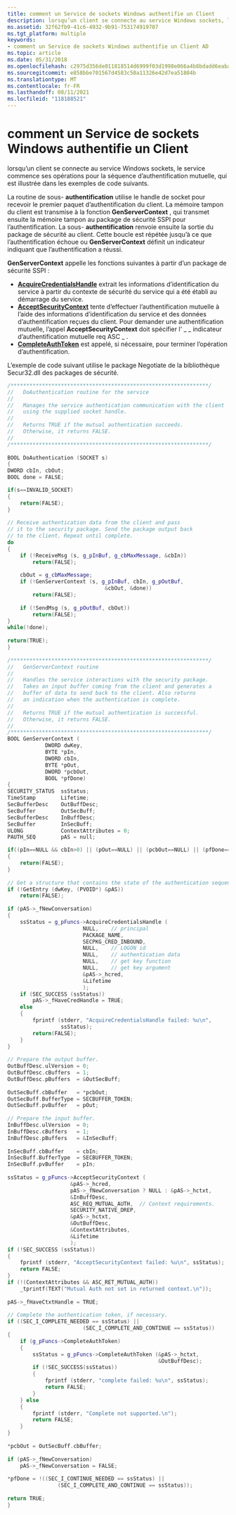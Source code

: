```yaml
---
title: comment un Service de sockets Windows authentifie un Client
description: lorsqu’un client se connecte au service Windows sockets, le service commence ses opérations pour la séquence d’authentification mutuelle, qui est illustrée dans les exemples de code suivants.
ms.assetid: 32f62fb9-41c6-4932-9b91-753174919707
ms.tgt_platform: multiple
keywords:
- comment un Service de sockets Windows authentifie un Client AD
ms.topic: article
ms.date: 05/31/2018
ms.openlocfilehash: c2975d356de011818514d6999f03d1998e066a4b8bdadd6eaba8835541e4b8e5
ms.sourcegitcommit: e858bbe701567d4583c50a11326e42d7ea51804b
ms.translationtype: MT
ms.contentlocale: fr-FR
ms.lasthandoff: 08/11/2021
ms.locfileid: "118188521"
---
```

# <a name="how-a-windows-sockets-service-authenticates-a-client"></a>comment un Service de sockets Windows authentifie un Client

lorsqu’un client se connecte au service Windows sockets, le service commence ses opérations pour la séquence d’authentification mutuelle, qui est illustrée dans les exemples de code suivants.

La routine de sous- **authentification** utilise le handle de socket pour recevoir le premier paquet d’authentification du client. La mémoire tampon du client est transmise à la fonction **GenServerContext** , qui transmet ensuite la mémoire tampon au package de sécurité SSPI pour l’authentification. La sous- **authentification** renvoie ensuite la sortie du package de sécurité au client. Cette boucle est répétée jusqu’à ce que l’authentification échoue ou **GenServerContext** définit un indicateur indiquant que l’authentification a réussi.

**GenServerContext** appelle les fonctions suivantes à partir d’un package de sécurité SSPI :

-   [**AcquireCredentialsHandle**](../SecAuthN/acquirecredentialshandle--general.md) extrait les informations d’identification du service à partir du contexte de sécurité du service qui a été établi au démarrage du service.
-   [**AcceptSecurityContext**](../SecAuthN/acceptsecuritycontext--general.md) tente d’effectuer l’authentification mutuelle à l’aide des informations d’identification du service et des données d’authentification reçues du client. Pour demander une authentification mutuelle, l’appel **AcceptSecurityContext** doit spécifier l' \_ \_ indicateur d’authentification mutuelle req ASC \_ .
-   [**CompleteAuthToken**](/windows/desktop/api/sspi/nf-sspi-completeauthtoken) est appelé, si nécessaire, pour terminer l’opération d’authentification.

L’exemple de code suivant utilise le package Negotiate de la bibliothèque Secur32.dll des packages de sécurité.


```C++
/***************************************************************/
//   DoAuthentication routine for the service
//
//   Manages the service authentication communication with the client 
//   using the supplied socket handle.
//
//   Returns TRUE if the mutual authentication succeeds.
//   Otherwise, it returns FALSE.
//
/***************************************************************/
 
BOOL DoAuthentication (SOCKET s)
{
DWORD cbIn, cbOut;
BOOL done = FALSE;

if(s==INVALID_SOCKET)
{
    return(FALSE);
}
 
// Receive authentication data from the client and pass
// it to the security package. Send the package output back
// to the client. Repeat until complete.
do 
{
    if (!ReceiveMsg (s, g_pInBuf, g_cbMaxMessage, &cbIn))
        return(FALSE);
 
    cbOut = g_cbMaxMessage;
    if (!GenServerContext (s, g_pInBuf, cbIn, g_pOutBuf, 
                               &cbOut, &done))
        return(FALSE);
 
    if (!SendMsg (s, g_pOutBuf, cbOut))
        return(FALSE);
} 
while(!done);
 
return(TRUE);
}
 
/***************************************************************/
//   GenServerContext routine 
//
//   Handles the service interactions with the security package.
//   Takes an input buffer coming from the client and generates a 
//   buffer of data to send back to the client. Also returns 
//   an indication when the authentication is complete.
//
//   Returns TRUE if the mutual authentication is successful.
//   Otherwise, it returns FALSE.
//
/***************************************************************/
BOOL GenServerContext (
            DWORD dwKey,
            BYTE *pIn,
            DWORD cbIn,
            BYTE *pOut,
            DWORD *pcbOut,
            BOOL *pfDone)
{
SECURITY_STATUS  ssStatus;
TimeStamp        Lifetime;
SecBufferDesc    OutBuffDesc;
SecBuffer        OutSecBuff;
SecBufferDesc    InBuffDesc;
SecBuffer        InSecBuff;
ULONG            ContextAttributes = 0;
PAUTH_SEQ        pAS = null;

if((pIn==NULL && cbIn>0) || (pOut==NULL) || (pcbOut==NULL) || (pfDone==NULL))
{
    return(FALSE);
}
 
// Get a structure that contains the state of the authentication sequence.
if (!GetEntry (dwKey, (PVOID*) &pAS))
    return(FALSE);
 
if (pAS->_fNewConversation)  
{
    ssStatus = g_pFuncs->AcquireCredentialsHandle (
                        NULL,    // principal
                        PACKAGE_NAME,
                        SECPKG_CRED_INBOUND,
                        NULL,    // LOGON id
                        NULL,    // authentication data
                        NULL,    // get key function
                        NULL,    // get key argument
                        &pAS->_hcred,
                        &Lifetime
                        );
    if (SEC_SUCCESS (ssStatus))
        pAS->_fHaveCredHandle = TRUE;
    else
    {
        fprintf (stderr, "AcquireCredentialsHandle failed: %u\n", 
                 ssStatus);
        return(FALSE);
    }
}
 
// Prepare the output buffer.
OutBuffDesc.ulVersion = 0;
OutBuffDesc.cBuffers  = 1;
OutBuffDesc.pBuffers  = &OutSecBuff;
 
OutSecBuff.cbBuffer   = *pcbOut;
OutSecBuff.BufferType = SECBUFFER_TOKEN;
OutSecBuff.pvBuffer   = pOut;
 
// Prepare the input buffer.
InBuffDesc.ulVersion  = 0;
InBuffDesc.cBuffers   = 1;
InBuffDesc.pBuffers   = &InSecBuff;
 
InSecBuff.cbBuffer    = cbIn;
InSecBuff.BufferType  = SECBUFFER_TOKEN;
InSecBuff.pvBuffer    = pIn;
 
ssStatus = g_pFuncs->AcceptSecurityContext (
                    &pAS->_hcred,
                    pAS->_fNewConversation ? NULL : &pAS->_hctxt,
                    &InBuffDesc,
                    ASC_REQ_MUTUAL_AUTH,  // Context requirements.
                    SECURITY_NATIVE_DREP,
                    &pAS->_hctxt,
                    &OutBuffDesc,
                    &ContextAttributes,
                    &Lifetime
                    );
if (!SEC_SUCCESS (ssStatus))  
{
    fprintf (stderr, "AcceptSecurityContext failed: %u\n", ssStatus);
    return FALSE;
}
if (!(ContextAttributes && ASC_RET_MUTUAL_AUTH)) 
    _tprintf(TEXT("Mutual Auth not set in returned context.\n"));
 
pAS->_fHaveCtxtHandle = TRUE;
 
// Complete the authentication token, if necessary.
if ((SEC_I_COMPLETE_NEEDED == ssStatus) || 
                        (SEC_I_COMPLETE_AND_CONTINUE == ssStatus)) 
{
    if (g_pFuncs->CompleteAuthToken) 
    {
        ssStatus = g_pFuncs->CompleteAuthToken (&pAS->_hctxt, 
                                                &OutBuffDesc);
        if (!SEC_SUCCESS(ssStatus)) 
        {
            fprintf (stderr, "complete failed: %u\n", ssStatus);
            return FALSE;
        }
    } else 
    {
        fprintf (stderr, "Complete not supported.\n");
        return FALSE;
    }
}
 
*pcbOut = OutSecBuff.cbBuffer;
 
if (pAS->_fNewConversation)
    pAS->_fNewConversation = FALSE;
 
*pfDone = !((SEC_I_CONTINUE_NEEDED == ssStatus) ||
                (SEC_I_COMPLETE_AND_CONTINUE == ssStatus));
 
return TRUE;
}
```



 

 